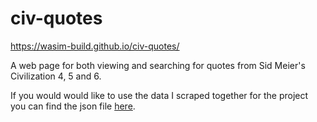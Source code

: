 # civ-quotes
https://wasim-build.github.io/civ-quotes/

A web page for both viewing and searching for quotes from Sid Meier's Civilization 4, 5 and 6.

If you would would like to use the data I scraped together for the project you can find the json file [here](https://gist.github.com/wasim-build/ef86214012be736228b2ae954fe75ac8).

